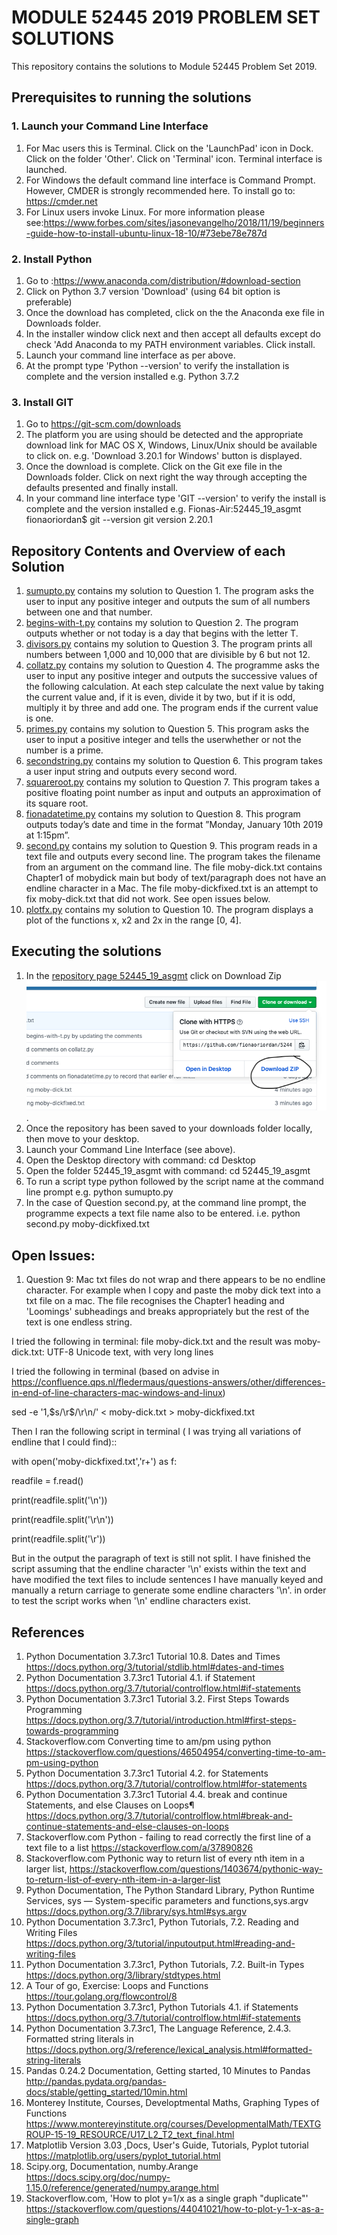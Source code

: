 #   MODULE 52445 2019 PROBLEM SET SOLUTIONS
This repository contains the solutions to Module 52445 Problem Set 2019.

## Prerequisites to running the solutions

### 1. Launch your Command Line Interface
1. For Mac users this is Terminal.  Click on the 'LaunchPad' icon in Dock. Click on the folder 'Other'. Click on 'Terminal' icon. Terminal interface is launched.
1.  For Windows the default command line interface is Command Prompt. 
However, CMDER is strongly recommended here.  To install go to: https://cmder.net
1. For Linux users invoke Linux.  For more information please see:https://www.forbes.com/sites/jasonevangelho/2018/11/19/beginners-guide-how-to-install-ubuntu-linux-18-10/#73ebe78e787d

### 2. Install Python  
1. Go to :https://www.anaconda.com/distribution/#download-section 
1. Click on Python 3.7 version 'Download' (using 64 bit option is preferable)
1. Once the download has completed, click on the the Anaconda exe file in Downloads folder. 
1. In the installer window click next and then accept all defaults except do check 'Add Anaconda to my PATH environment variables. Click install.  
1. Launch your command line interface as per above. 
1. At the prompt type 'Python --version' to verify the installation is complete and the version installed e.g. Python 3.7.2

### 3. Install GIT
1. Go to https://git-scm.com/downloads
1. The platform you are using should be detected and the appropriate download link for  MAC OS X, Windows, Linux/Unix should be available to click on. e.g. 'Download 3.20.1 for Windows' button is displayed. 
1. Once the download is complete. Click on the Git exe file in the Downloads folder. Click on next right the way through accepting the defaults presented and finally install.  
1. In your command line interface type 'GIT --version' to verify the install is complete and the version installed e.g. Fionas-Air:52445_19_asgmt fionaoriordan$ git --version
git version 2.20.1

## Repository Contents and Overview of each Solution
1. [sumupto.py](https://github.com/fionaoriordan/52445_19_asgmt/blob/master/sumupto.py) contains my solution to Question 1. The program asks the user to input any positive integer and outputs the sum of all numbers between one and that number. 
1. [begins-with-t.py](https://github.com/fionaoriordan/52445_19_asgmt/blob/master/begins-with-t.py) contains my solution to Question 2. The program outputs whether or not today is a day that begins with the letter T.
1. [divisors.py](https://github.com/fionaoriordan/52445_19_asgmt/blob/master/divisors.py) contains my solution to Question 3. The program prints all numbers between 1,000 and 10,000 that are divisible by 6 but not 12.
1. [collatz.py](https://github.com/fionaoriordan/52445_19_asgmt/blob/master/collatz.py) contains my solution to Question 4. The programme asks the user to input any positive integer and outputs the successive values of the following calculation. At each step calculate the next value by taking the current value and, if it is even, divide it by two, but if it is odd, multiply it by three and add one. The program ends if the current value is one.
1. [primes.py](https://github.com/fionaoriordan/52445_19_asgmt/blob/master/primes.py) contains my solution to Question 5. This program asks the user to input a positive integer and tells the userwhether or not the number is a prime.
1. [secondstring.py](https://github.com/fionaoriordan/52445_19_asgmt/blob/master/secondstring.py) contains my solution to Question 6. This program takes a user input string and outputs every second word.
1. [squareroot.py](https://github.com/fionaoriordan/52445_19_asgmt/blob/master/squareroot.py) contains my solution to Question 7. This program takes a positive floating point number as input and outputs an approximation of its square root.
1. [fionadatetime.py](https://github.com/fionaoriordan/52445_19_asgmt/blob/master/fionadatetime.py) contains my solution to Question 8. This program outputs today’s date and time in the format ”Monday, January 10th 2019 at 1:15pm”.
1. [second.py](https://github.com/fionaoriordan/52445_19_asgmt/blob/master/second.py) contains my solution to Question 9. This program reads in a text file and outputs every second line. The program takes the filename from an argument on the command line. The file moby-dick.txt contains Chapter1 of mobydick main but body of text/paragraph does not have an endline character in a Mac. The file moby-dickfixed.txt  is an attempt to fix moby-dick.txt that did not work.  See open issues below.
1. [plotfx.py](https://github.com/fionaoriordan/52445_19_asgmt/blob/master/plotfx.py) contains my solution to Question 10. The program displays a plot of the functions x, x2 and 2x in the range [0, 4].

## Executing the solutions
1. In the [repository page 52445_19_asgmt](https://github.com/fionaoriordan/52445_19_asgmt) click on Download Zip ![download Zip](https://github.com/fionaoriordan/52445_19_asgmt/blob/master/image_downloadzip.png).
1. Once the repository has been saved to your downloads folder locally, then move to your desktop.
1. Launch your Command Line Interface (see above).
1. Open the Desktop directory with command: cd Desktop
1. Open the folder 52445_19_asgmt with command: cd 52445_19_asgmt
1. To run a script type python followed by the script name at the command line prompt e.g. python sumupto.py
1. In the case of Question second.py, at the command line prompt, the programme expects a text file name also to be entered. i.e. python second.py moby-dickfixed.txt


## Open Issues:
1. Question 9:
Mac txt files do not wrap and there appears to be no endline character.  For example when I copy and paste the moby dick text into a txt file on a mac.  The  file recognises the Chapter1 heading and 'Loomings' subheadings and breaks appropriately but the rest of the text is one endless string. 

I tried the following in terminal: file moby-dick.txt
and the result was moby-dick.txt: UTF-8 Unicode text, with very long lines

I tried the following in terminal (based on advise in https://confluence.qps.nl/fledermaus/questions-answers/other/differences-in-end-of-line-characters-mac-windows-and-linux)

sed -e '1,$s/\r$/\r\n/' < moby-dick.txt > moby-dickfixed.txt

Then I ran the following script in terminal ( I was trying all variations of endline that I could find)::


with 
open('moby-dickfixed.txt','r+')
as f:

readfile = f.read()

print(readfile.split('\n'))

print(readfile.split('\r\n'))

print(readfile.split('\r'))

But in the output the paragraph of text is still not split. I have finished the script assuming that the endline character '\n' exists within the text and have modified the text files to include sentences I have manually keyed and manually a return carriage to generate some endline characters '\n'. in order to test the script works when '\n' endline characters exist.

## References
1. Python Documentation 3.7.3rc1 Tutorial 10.8. Dates and Times 
https://docs.python.org/3/tutorial/stdlib.html#dates-and-times
2. Python Documentation 3.7.3rc1 Tutorial 4.1. if Statement  
https://docs.python.org/3.7/tutorial/controlflow.html#if-statements
3. Python Documentation 3.7.3rc1 Tutorial 3.2. First Steps Towards Programming
https://docs.python.org/3.7/tutorial/introduction.html#first-steps-towards-programming
4. Stackoverflow.com Converting time to am/pm using python
https://stackoverflow.com/questions/46504954/converting-time-to-am-pm-using-python
5. Python Documentation 3.7.3rc1 Tutorial 4.2. for Statements
https://docs.python.org/3.7/tutorial/controlflow.html#for-statements
6. Python Documentation 3.7.3rc1 Tutorial 4.4. break and continue Statements, and else Clauses on Loops¶
https://docs.python.org/3.7/tutorial/controlflow.html#break-and-continue-statements-and-else-clauses-on-loops
7. Stackoverflow.com Python - failing to read correctly the first line of a text file to a list
https://stackoverflow.com/a/37890826
8. Stackoverflow.com Pythonic way to return list of every nth item in a larger list, 
 https://stackoverflow.com/questions/1403674/pythonic-way-to-return-list-of-every-nth-item-in-a-larger-list
9. Python Documentation, The Python Standard Library, Python Runtime Services, sys — System-specific parameters and functions,sys.argv
https://docs.python.org/3.7/library/sys.html#sys.argv
10. Python Documentation 3.7.3rc1, Python Tutorials, 7.2. Reading and Writing Files https://docs.python.org/3/tutorial/inputoutput.html#reading-and-writing-files
11. Python Documentation 3.7.3rc1, Python Tutorials, 7.2. Built-in Types
https://docs.python.org/3/library/stdtypes.html
12. A Tour of go, Exercise: Loops and Functions
https://tour.golang.org/flowcontrol/8
13. Python Documentation 3.7.3rc1, Python Tutorials 4.1. if Statements
https://docs.python.org/3.7/tutorial/controlflow.html#if-statements
14. Python Documentation 3.7.3rc1, The Language Reference, 2.4.3. Formatted string literals in https://docs.python.org/3/reference/lexical_analysis.html#formatted-string-literals
15. Pandas 0.24.2 Documentation, Getting started, 10 Minutes to Pandas
http://pandas.pydata.org/pandas-docs/stable/getting_started/10min.html
16. Monterey Institute, Courses, Developtmental Maths, Graphing Types of Functions
https://www.montereyinstitute.org/courses/DevelopmentalMath/TEXTGROUP-15-19_RESOURCE/U17_L2_T2_text_final.html
17. Matplotlib Version 3.03 ,Docs, User's Guide, Tutorials, Pyplot tutorial
https://matplotlib.org/users/pyplot_tutorial.html
18. Scipy.org, Documentation, numby.Arange
https://docs.scipy.org/doc/numpy-1.15.0/reference/generated/numpy.arange.html
19. Stackoverflow.com, 'How to plot y=1/x as a single graph "duplicate"'
https://stackoverflow.com/questions/44041021/how-to-plot-y-1-x-as-a-single-graph




